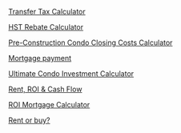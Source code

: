 ﻿
<p><a href="http://www.trebhome.com/index.php/buying/calculators" target="_blank">Transfer Tax Calculator</a></p>

<p><a href="https://truecondos.com/calculators/hst-rebate-calculator" target="_blank">HST Rebate Calculator</a></p>

<p><a href="https://truecondos.com/calculators/condo-closing-costs-calculator" target="_blank">Pre-Construction Condo Closing Costs Calculator</a></p>

<p><a href="https://www.ratehub.ca/ontario-mortgage-calculator" target="_blank">Mortgage payment</a></p>

<p><a href="https://truecondos.com/calculators/true-condos-ultimate-calculator" target="_blank">Ultimate Condo Investment Calculator</a></p>

<p><a href="https://www.calculator.net/rental-property-calculator.html" target="_blank">Rent, ROI & Cash Flow</a></p>

<p><a href="https://www.dropbox.com/sh/m11hyu7vyv7zjc6/AADzCrFNS6ykSI_rd6TMpvLCa?dl=0" target="_blank">ROI Mortgage Calculator</a></p>

<p><a href="https://www.calculator.net/rent-vs-buy-calculator.html" target="_blank">Rent or buy?</a></p>
